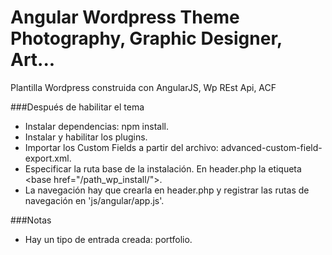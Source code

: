 # Angular Wordpress Theme Photography, Graphic Designer, Art...
Plantilla Wordpress construida con AngularJS, Wp REst Api, ACF

###Después de habilitar el tema
- Instalar dependencias: npm install.
- Instalar y habilitar los plugins.
- Importar los Custom Fields a partir del archivo: advanced-custom-field-export.xml.
- Especificar la ruta base de la instalación. En header.php la etiqueta &lt;base href="/path_wp_install/"&gt;.
- La navegación hay que crearla en header.php y registrar las rutas de navegación en 'js/angular/app.js'.

###Notas
- Hay un tipo de entrada creada: portfolio.
